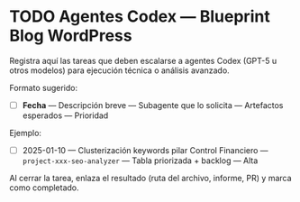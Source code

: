 # TODO Agentes Codex — Blueprint Blog WordPress

Registra aquí las tareas que deben escalarse a agentes Codex (GPT-5 u otros modelos) para ejecución técnica o análisis avanzado.

Formato sugerido:
- [ ] **Fecha** — Descripción breve — Subagente que lo solicita — Artefactos esperados — Prioridad

Ejemplo:
- [ ] 2025-01-10 — Clusterización keywords pilar Control Financiero — `project-xxx-seo-analyzer` — Tabla priorizada + backlog — Alta

Al cerrar la tarea, enlaza el resultado (ruta del archivo, informe, PR) y marca como completado.
